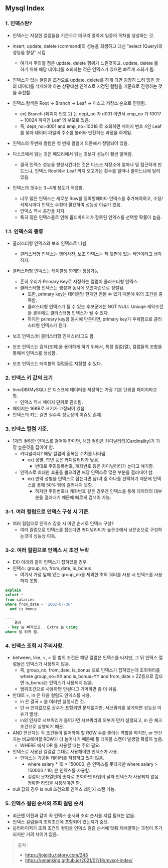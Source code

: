 ## Mysql Index

### 1. 인덱스란?

- 인덱스는 지정한 컬럼들을 기준으로 메모리 영역에 일종의 목차를 생성하는 것.
- insert, update, delete (command)의 성능을 희생하고 대신 "select (Query)의 성능을 향상" 시킴
    - 여기서 주의할 점은 update, delete 행위가 느린것이고, update, delete 를 하기 위해 해당 데이터를 조회하는 것은 인덱스가 있으면 빠르게 조회가 됨.
- 인덱스가 없는 컬럼을 조건으로 update, delete를 하게 되면 굉장히 느려 많은 양의 데이터를 삭제해야 하는 상황에선 인덱스로 지정된 컬럼을 기준으로 진행하는 것을 추천함.


- 인덱스 탐색은 Root -> Branch -> Leaf -> 디스크 저장소 순으로 진행됨.
    - ex) Branch (페이지 번호 2) 는 dept_no 가 d001 이면서 emp_no 가 10017 ~ 10024 까지인 Leaf 의 부모로 있음.
    - 즉, dept_no=d001 and emp_no=10018 로 조회하면 페이지 번호 4인 Leaf 를 찾아 데이터 파일의 주소를 불러와 반환하는 과정을 하게됨.
- 인덱스의 두번째 컬럼은 첫 번째 컬럼에 의존해서 정렬되어 있음.
- 디스크에서 읽는 것은 메모리에서 읽는 것보다 성능이 훨씬 떨어짐.
    - 결국 인덱스 성능을 향상시킨다는 것은 디스크 저장소에 얼마나 덜 접근하게 만드느냐, 인덱스 Root에서 Leaf 까지 오고가는 횟수를 얼마나 줄이느냐에 달려있음.
- 인덱스의 갯수는 3~4개 정도가 적당함.
    - 너무 많은 인덱스는 새로운 Row를 등록할때마다 인덱스를 추가해야하고, 수정/삭제시마다 인덱스 수정이 필요하여 성능상 이슈가 있음.
    - 인덱스 역시 공간을 차지.
    - 특히 많은 인덱스들로 인해 옵티마이저가 잘못된 인덱스를 선택할 확률이 높음.

### 1.1. 인덱스의 종류

- 클러스터형 인덱스와 보조 인덱스로 나뉨.
    - 클러스터형 인덱스는 영어사전, 보조 인덱스는 책 뒷편에 있는 색인이라고 생각하자.
- 클러스터형 인덱스는 테이블당 한개만 생성가능
    - 흔히 우리가 Primary Key로 지정하는 컬럼이 클러스터형 인덱스.
    - 클러스터형 인덱스는 생성과 동시에 오름차순으로 정렬됨.
        - 또한, primary key는 테이블당 한개만 만들 수 있기 때문에 위의 조건을 충족함.
        - 클러스터형 인덱스가 될 수 있는 후보군에는 NOT NULL Uniuqe 제약조건을 경우에도 클러스터형 인덱스가 될 수 있다.
        - 하지만 primary key랑 동시에 만든다면, primary key가 우세함으로 클러스터형 인덱스가 된다.

- 보조 인덱스(비 클러스터형 인덱스)라고도 함.
- 보조 인덱스는 검색(조회)을 용이하게 하기 위해서, 특정 컬럼(열), 컬럼들의 조합을 통해서 인덱스를 생성함.
- 보조 인덱스는 테이블의 컬럼들로 지정할 수 있다.

### 2. 인덱스 키 값의 크기

- InnoDB(MySQL) 은 디스크에 데이터를 저장하는 가장 기본 단위를 페이지라고 함.
    - 인덱스 역시 페이지 단위로 관리됨.
- 페이지는 16KB로 크기가 고정되어 있음.
- 인덱스의 키는 길면 길수록 성능상의 이슈도 존재.

### 3. 인덱스 컬럼 기준.

- 1개의 컬럼만 인덱스를 걸어야 한다면, 해당 컬럼은 카디널리티(Cardinality)가 가장 높은것을 잡아야 함.
    - 카디널리티? 해당 컬럼의 중복된 수치를 나타냄.
        - ex) 성별, 학년 등은 카디널리티가 낮음.
            - 반대로 주민등록번호, 계좌번호 등은 카디널리티가 높다고 얘기함.
    - 인덱스로 최대한 효율을 뽑으려면 해당 인덱스로 많은 부분을 걸러내야 함.
        - ex)  만약 성별을 인덱스로 잡는다면 남/녀 중 하나를 선택하기 때문에 인덱스를 통해 50% 밖에 걸러내지 못함.
            - 하지만 주민번호나 계좌번호 같은 경우엔 인덱스를 통해 데이터의 대부분을 걸러내기 때문에 빠르게 검색이 가능.

### 3-1. 여러 컬럼으로 인덱스 구성 시 기준.

- 여러 컬럼으로 인덱스 잡을 시 어떤 순서로 인덱스 구성?
    - 여러 컬럼으로 인덱스를 잡는다면 카디널리티가 높은순에서 낮은순으로 구성하는것이 성능상 이득.

### 3-2. 여러 컬럼으로 인덱스 시 조건 누락

- EX) 아래와 같이 인덱스가 잡혀있을 경우
- 인덱스: group_no, from_date, is_bonus
    - 여기서 가장 앞에 있는 group_no를 제외한 조회 쿼리를 사용 시 인덱스를 사용하지 못함.

~~~sql
explain
select *
from salaries
where from_date = '2002-07-30'
  and is_bonus

----
    결과
 - key 는 빠져있고.. Extra 는 using
where 을 타게 됨.
~~~

### 4. 인덱스 조회 시 주의사항.

- between, like, <, > 등 범위 조건은 해당 컬럼은 인덱스를 타지만, 그 뒤 인덱스 컬럼들은 인덱스가 사용되지 않음.
    - 즉, group_no, from_date, is_bonus 으로 인덱스가 잡혀있는데 조회쿼리를 where group_no=XX and is_bonus=YY and from_date > ZZ등으로 잡으면
      is_bonus는 인덱스가 사용되지 않음.
    - 범위조건으로 사용하면 안된다고 기억하면 좀 더 쉬움.
- 반대로 =, in 은 다음 컬럼도 인덱스를 사용.
    - in 은 결국 = 를 여러번 실행시킨 것.
    - 단 in 인자값으로 상수가 포함되면 문제없지만, 서브쿼리를 넣게되면 성능상 이슈가 발생.
    - in의 인자로 서브쿼리가 들어가면 서브쿼리의 외부가 먼저 실행되고, in 은 체크조건으로 실행되기 때문.
- AND 연산자는 각 조건들이 읽어와야 할 ROW 수를 줄이는 역할을 하지만, or 연산자는 비교해야할 ROW가 더 늘어나기 때문에 풀 테이블 스캔이 발생할 확률이 높음.
    - WHERE 에서 OR 를 사용할 때는 주의 필요.
- 인덱스로 사용된 컬럼값 그대로 사용해야만 인덱스가 사용.
    - 인덱스는 가공된 데이터를 저장하고 있지 않음.
        - where salary * 10 > 150000; 은 인덱스를 못타지만 where salary > 150000 / 10; 은 인덱스를 사용함.
        - 컬럼이 문자열인데 숫자로 조회하면 타입이 달라 인덱스가 사용되지 않음. 정확한 타입을 사용해야만 함.
- null 값의 경우 is null 조건으로 인덱스 레인지 스캔 가능.

### 5. 인덱스 컬럼 순서와 조회 컬럼 순서

- 최근엔 이전과 같이 꼭 인덱스 순서와 조회 순서를 지킬 필요는 없음.
- 인덱스 컬럼들이 조회조건에 포함되어 있는지가 중요.
- 옵티마이저가 조회 조건의 컬럼을 인덱스 컬럼 순서에 맞춰 재배열하는 과정이 추가되지만 거의 차이가 없음.

> 출처  : 
> - https://jojoldu.tistory.com/243
> -  https://umanking.github.io/2021/07/18/mysql-index/